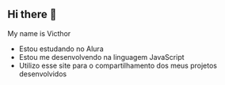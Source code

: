 ## Hi there 👋

My name is Victhor

- Estou estudando no Alura
- Estou me desenvolvendo na linguagem JavaScript
- Utilizo esse site para o compartilhamento dos meus projetos desenvolvidos

  
